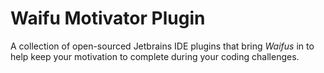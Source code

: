 # Waifu Motivator Plugin

A collection of open-sourced Jetbrains IDE plugins that bring <i>Waifus</i> in to help keep your motivation to complete during your coding challenges.
